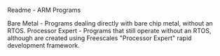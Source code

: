 Readme - ARM Programs

Bare Metal - Programs dealing directly with bare chip metal, without an RTOS.
Processor Expert - Programs that still operate without an RTOS, although are created using Freescales "Processor Expert" rapid development framework.
